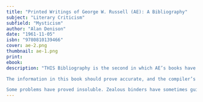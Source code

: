 ```yaml
---
title: "Printed Writings of George W. Russell (AE): A Bibliography"
subject: "Literary Criticism"
subfield: "Mysticism"
author: "Alan Denison"
date: "1961-11-05"
isbn: "9780810139466"
cover: ae-2.png
thumbnail: ae-1.png
print:
ebook:
description: "THIS Bibliography is the second in which AE’s books have been listed. The pioneer was the unsigned “Bibliography of AE” printed in the Dublin Magazine (Dublin) vol 5 No 1 pp 44–52 (January 1930), with its supplement in vol 10 No 4 pp 74–76 (October 1935). That was compiled by Michael Joseph MacManus (1888–September 21, 1951), literary editor of the Irish Press (Dublin) from 1934 until his death. But P. S. O’Hegarty (1879–1955) attributed that bibliography to “Seumas O’Sullivan”, in vol 22 No 3 p 60 (July 1947). MacManus’ list omitted AE’s book The Avatars.

The information in this book should prove accurate, and the compiler’s intention has been to dispel the errors and confusion of fact, biographical and bibliographical, with which AE’s reputation has been burdened. (AE was inconsistent in writing his pseudonym. Sometimes he wrote the diphthong, sometimes inserted stops.)

Some problems have proved insoluble. Zealous binders have sometimes guillotined tall pamphlets. Bound-in with other pamphlets, those by AE often seem to contradict the accurate measurements given in this book. Such binding cuts booksellers’ prices, too."
---
```

